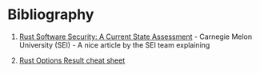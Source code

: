 # Bibliography

1. [Rust Software Security: A Current State Assessment](https://insights.sei.cmu.edu/blog/rust-software-security-a-current-state-assessment/) - Carnegie Melon University (SEI) - A nice article by the SEI team explaining 

2. [Rust Options Result cheat sheet](https://upsuper.github.io/rust-cheatsheet/) 